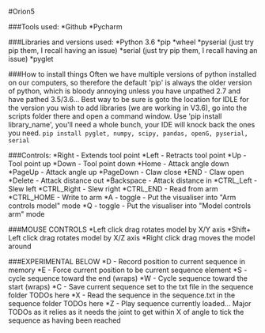 #Orion5

###Tools used:
*Github
*Pycharm

###Libraries and versions used:
*Python 3.6
*pip
*wheel
*pyserial (just try pip them, I recall having an issue)
*serial (just try pip them, I recall having an issue)
*pyglet

###How to install things
Often we have multiple versions of python installed on our computers, so therefore the default 'pip' is always the
older version of python, which is bloody annoying unless you have unpathed 2.7 and have pathed 3.5/3.6... Best
way to be sure is goto the location for IDLE for the version you wish to add libraries (we are working in V3.6),
go into the scripts folder there and open a command window. Use 'pip install library_name', you'll need a whole bunch,
your IDE will knock back the ones you need.
`pip install pyglet, numpy, scipy, pandas, openG, pyserial, serial`

###Controls:
*Right - Extends tool point
*Left - Retracts tool point
*Up - Tool point up
*Down - Tool point down
*Home - Attack angle down
*PageUp - Attack angle up
*PageDown - Claw close
*END - Claw open
*Delete - Attack distance out
*Backspace - Attack distance in
*CTRL_Left - Slew left
*CTRL_Right - Slew right
*CTRL_END - Read from arm
*CTRL_HOME - Write to arm
*A - toggle - Put the visualiser into "Arm controls model" mode
*Q - toggle - Put the visualiser into "Model controls arm" mode

###MOUSE CONTROLS
*Left click drag rotates model by X/Y axis
*Shift+ Left click drag rotates model by X/Z axis
*Right click drag moves the model around

###EXPERIMENTAL BELOW
*D - Record position to current sequence in memory
*E - Force current position to be current sequence element
*S - cycle sequence toward the end (wraps)
*W - Cycle sequence toward the start (wraps)
*C - Save current sequence set to the txt file in the sequence folder TODOs here
*X - Read the sequence in the sequence.txt in the sequence folder TODOs here
*Z - Play sequence currently loaded... Major TODOs as it relies as it needs the joint to get within X of angle to tick the sequence as having been reached

